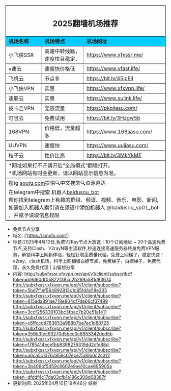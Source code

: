 <table width="100%" border="1" align="center" cellpadding="10" cellspacing="0">
  <tr>
    <td colspan="4" align="center"><h2>2025翻墙机场推荐</h2></td>
  </tr>
  <tr>
    <td width="215" bgcolor="#00CCFF"><strong>机场名称</strong></td>
    <td width="424" bgcolor="#00CCFF"><strong>机场特点</strong></td>
    <td width="359" bgcolor="#00CCFF"><strong>机场网址</strong></td>
  </tr>
  <tr>
    <td>小飞侠SSR</td>
    <td>高速中转线路，速度快且稳定， </td>
    <td><a href="https://www.xfxssr.me/" target="_blank">https://www.xfxssr.me/</a></td>
  </tr>
  <tr>
    <td>v速云</td>
    <td>速度快价格低</td>
    <td><a href="https://www.vfast.life/" target="_blank">https://www.vfast.life/</a></td>
  </tr>
  <tr>
    <td>飞机云</td>
    <td>节点多</td>
    <td><a href="https://bit.ly/45jcEiI" target="_blank">https://bit.ly/45jcEiI</a></td>
  </tr>
  <tr>
    <td>小飞侠VPN</td>
    <td>实惠</td>
    <td><a href="https://www.xfxvpn.life/" target="_blank">https://www.xfxvpn.life/</a></td>
  </tr>
  <tr>
    <td>速联云</td>
    <td>实惠</td>
    <td><a href="https://www.sulink.life/" target="_blank">https://www.sulink.life/</a></td>
  </tr>
  <tr>
    <td>皮卡丘VPN</td>
    <td>无限流量</td>
    <td><a href="https://pkqjiasu.com/" target="_blank">https://pkqjiasu.com/</a></td>
  </tr>
  <tr>
    <td>叮当云</td>
    <td>免费试用</td>
    <td><a href="https://bit.ly/3Hzgw5b" target="_blank">https://bit.ly/3Hzgw5b</a></td>
  </tr>
  <tr>
    <td>168VPN</td>
    <td>价格低，流量超多</td>
    <td><a href="https://www.168jiasu.com/" target="_blank">https://www.168jiasu.com/</a></td>
  </tr>
  <tr>
    <td>UUVPN</td>
    <td>速度快</td>
    <td><a href="https://www.uujiasu.com/" target="_blank">https://www.uujiasu.com/</a></td>
  </tr>
  <tr>
    <td>桔子云</td>
    <td>性价比高</td>
    <td><a href="https://juzi90.com/auth/register" target="_blank">https://bit.ly/3MkYkME</a></td>
  </tr>
  <tr>
    <td colspan="4">*网址如果打不开请开启“全局模式“翻墙打开。<br>
    *机场网站有时会更新，请以网站显示信息为准。<br>
    </td>
  </tr>
  <tr>
    <td colspan="4">搜tg <a href="https://soutg.com"> soutg.com</a>提供🔍中文搜索🔍资源直达</br>在telegram中搜索 机器人<a href="https://t.me/baidusou_bot">baidusou_bot</a></br>帮你找到telegram上有趣的群组、频道、视频、音乐、电影、新闻,</br>如需加入机器人索引请在频道中添加机器人 @baidusou_sp01_bot ，并赋予读取信息权限</td>
  </tr>
</table>

- 免费节点分享 
- 域名: ['https://smxfx.com'] 
- 标题:2025年4月10日,免费V2Ray节点大放送！10个订阅地址 + 20个高速免费节点,支持Clash、V2rayN等主流软件,秒速连接高速服务器终身免费VPN服务，解锁科学上网新体验，轻松获取高质量代理，免费上网梯子，稳定快速！v2ray，clash机场，科学上网翻墙白嫖节点，免费梯子，白嫖梯子，免费代理，永久免费代理  |  山猫想分享 
- 内容: 
http://subxfxssr.xfxvpn.me/api/v1/client/subscribe?token=b9d60df05822f38cc2b269a581d83674
http://subxfxssr.xfxvpn.me/api/v1/client/subscribe?token=5bd7f1ef584892813c1c85fd4d18e335
http://subxfxssr.xfxvpn.me/api/v1/client/subscribe?token=815ada891ae718e904cf7de66cf37499
http://subxfxssr.xfxvpn.me/api/v1/client/subscribe?token=3ccf256339103bc3fbac7b20e51a1411
http://subxfxssr.xfxvpn.me/api/v1/client/subscribe?token=c6ffccdd783653a988b7ba7ec1d88725
http://subxfxssr.xfxvpn.me/api/v1/client/subscribe?token=359b3fec93270d5bec0c8953342ded5b
http://subxfxssr.xfxvpn.me/api/v1/client/subscribe?token=f785414ecefbb8398276319dd2cfe88d
http://subxfxssr.xfxvpn.me/api/v1/client/subscribe?token=a0ca5c1376c959c67ece75d0b0c2c312
http://subxfxssr.xfxvpn.me/api/v1/client/subscribe?token=3b409bf5459c8602e9ee10cae695905a
http://subxfxssr.xfxvpn.me/api/v1/client/subscribe?token=dfddf4c17da03cfb1a186c308d08367f 
- 更新时间: 2025年04月10日19点46分 
结束
